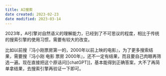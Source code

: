 ```yaml
---
title: AI搜索
date created: 2023-02-23
date modified: 2023-03-14
---
```


2023年，AI引擎对自然语义的理解能力，已经到了不可思议的程度，相比于传统的搜索引擎的使用习惯，需要有较大的改变。

比如以前搜『冯小刚票房第一的，2000年以前上映的电影』，为了更多搜索结果，需要搜『冯小刚 电影 票房 2000年』，还不一定有结果，而且要自己肉眼再筛选一遍。现在直接把这个原话问[[chatGPT]]，基本能得到正确答案，大不了再简单拿结果，去搜索引擎再验证一下即可。
